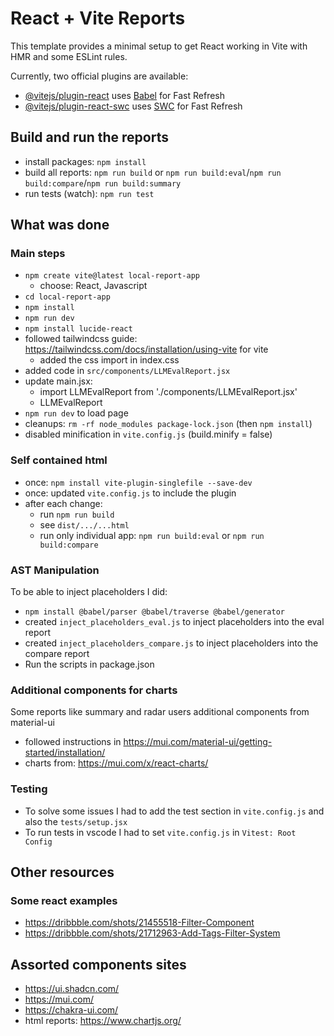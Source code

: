 # React + Vite Reports

This template provides a minimal setup to get React working in Vite with HMR and some ESLint rules.

Currently, two official plugins are available:

- [@vitejs/plugin-react](https://github.com/vitejs/vite-plugin-react/blob/main/packages/plugin-react/README.md) uses [Babel](https://babeljs.io/) for Fast Refresh
- [@vitejs/plugin-react-swc](https://github.com/vitejs/vite-plugin-react-swc) uses [SWC](https://swc.rs/) for Fast Refresh

## Build and run the reports

* install packages: `npm install`
* build all reports: `npm run build` or `npm run build:eval`/`npm run build:compare`/`npm run build:summary`
* run tests (watch): `npm run test`

## What was done

### Main steps

- `npm create vite@latest local-report-app`
    - choose: React, Javascript
- `cd local-report-app`
- `npm install`
- `npm run dev`
- `npm install lucide-react`
- followed tailwindcss guide: https://tailwindcss.com/docs/installation/using-vite for vite
    - added the css import in index.css
- added code in `src/components/LLMEvalReport.jsx`
- update main.jsx: 
    - import LLMEvalReport from './components/LLMEvalReport.jsx'
    - LLMEvalReport
- `npm run dev` to load page
- cleanups: `rm -rf node_modules package-lock.json` (then `npm install`)
- disabled minification in `vite.config.js` (build.minify = false)

### Self contained html
* once: `npm install vite-plugin-singlefile --save-dev`
* once: updated `vite.config.js` to include the plugin
* after each change:
    * run `npm run build`
    * see `dist/.../...html`
    * run only individual app: `npm run build:eval` or `npm run build:compare`

### AST Manipulation
To be able to inject placeholders I did:
* `npm install @babel/parser @babel/traverse @babel/generator`
* created `inject_placeholders_eval.js` to inject placeholders into the eval report
* created `inject_placeholders_compare.js` to inject placeholders into the compare report
* Run the scripts in package.json

### Additional components for charts
Some reports like summary and radar users additional components from material-ui
* followed instructions in https://mui.com/material-ui/getting-started/installation/
* charts from: https://mui.com/x/react-charts/

### Testing
* To solve some issues I had to add the test section in `vite.config.js` and also the `tests/setup.jsx`
* To run tests in vscode I had to set `vite.config.js` in `Vitest: Root Config`

## Other resources
### Some react examples
* https://dribbble.com/shots/21455518-Filter-Component
* https://dribbble.com/shots/21712963-Add-Tags-Filter-System

## Assorted components sites
* https://ui.shadcn.com/
* https://mui.com/
* https://chakra-ui.com/
* html reports: https://www.chartjs.org/
